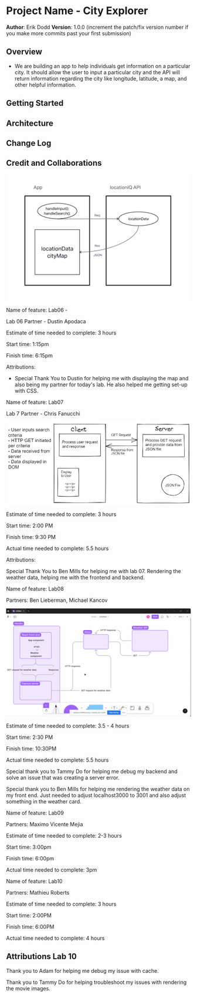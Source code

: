 # Project Name - City Explorer

**Author**: Erik Dodd
**Version**: 1.0.0 (increment the patch/fix version number if you make more commits past your first submission)

## Overview
<!-- Provide a high level overview of what this application is and why you are building it, beyond the fact that it's an assignment for this class. (i.e. What's your problem domain?) -->

- We are building an app to help individuals get information on a particular city. It should allow the user to input a particular city and the API will return information regarding the city like longitude, latitude, a map, and other helpful information.

## Getting Started
<!-- What are the steps that a user must take in order to build this app on their own machine and get it running? -->

## Architecture
<!-- Provide a detailed description of the application design. What technologies (languages, libraries, etc) you're using, and any other relevant design information. -->

## Change Log
<!-- Use this area to document the iterative changes made to your application as each feature is successfully implemented. Use time stamps. Here's an example:

01-01-2001 4:59pm - Application now has a fully-functional express server, with a GET route for the location resource. -->

## Credit and Collaborations
<!-- Give credit (and a link) to other people or resources that helped you build this application. -->

![Lab 6 Diagram](lab6diagram.jpg)

Name of feature: Lab06 -

Lab 06 Partner - Dustin Apodaca

Estimate of time needed to complete: 3 hours

Start time: 1:15pm

Finish time: 6:15pm

Attributions:

- Special Thank You to Dustin for helping me with displaying the map and also being my partner for today's lab. He also helped me getting set-up with CSS.

Name of feature: Lab07

Lab 7 Partner - Chris Fanucchi

![Lab 7 Diagram](lab7diagram.jpg)

Estimate of time needed to complete: 3 hours

Start time: 2:00 PM

Finish time: 9:30 PM

Actual time needed to complete: 5.5 hours

Attributions:

Special Thank You to Ben Mills for helping me with lab 07. Rendering the weather data, helping me with the frontend and backend.

Name of feature: Lab08

Partners: Ben Lieberman, Michael Kancov

![Lab 8 Diagram](lab8diagram.jpg)

Estimate of time needed to complete: 3.5 - 4 hours

Start time: 2:30 PM

Finish time: 10:30PM

Actual time needed to complete: 5.5 hours

Special thank you to Tammy Do for helping me debug my backend and solve an issue that was creating a server error.

Special thank you to Ben Mills for helping me rendering the weather data on my front end. Just needed to adjust localhost3000 to 3001 and also adjust something in the weather card.

Name of feature: Lab09

Partners: Maximo Vicente Mejia

Estimate of time needed to complete: 2-3 hours

Start time: 3:00pm

Finish time: 6:00pm

Actual time needed to complete: 3pm

Name of feature: Lab10

Partners: Mathieu Roberts

Estimate of time needed to complete: 3 hours

Start time: 2:00PM

Finish time: 6:00PM

Actual time needed to complete: 4 hours


## Attributions Lab 10

Thank you to Adam for helping me debug my issue with cache.

Thank you to Tammy Do for helping troubleshoot my issues with rendering the movie images.
